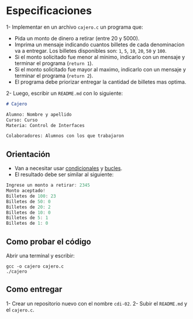 # Especificaciones

1- Implementar en un archivo `cajero.c` un programa que:
- Pida un monto de dinero a retirar (entre 20 y 5000).
- Imprima un mensaje indicando cuantos billetes de cada denominacion va a entregar. Los billetes disponibles son: `1`, `5`, `10`, `20`, `50` y `100`.
- Si el monto solicitado fue menor al minimo, indicarlo con un mensaje y terminar el programa (`return 1`).
- Si el monto solicitado fue mayor al maximo, indicarlo con un mensaje y terminar el programa (`return 2`).
- El programa debe priorizar entregar la cantidad de billetes mas optima.

2- Luego, escribir un `README.md` con lo siguiente:

```markdown
# Cajero

Alumno: Nombre y apellido
Curso: Curso
Materia: Control de Interfaces

Colaboradores: Alumnos con los que trabajaron
```

## Orientación

- Van a necesitar usar [condicionales](https://www.w3schools.com/c/c_conditions.php) y [bucles](https://www.w3schools.com/c/c_while_loop.php).
- El resultado debe ser similar al siguiente:

```c
Ingrese un monto a retirar: 2345
Monto aceptado!
Billetes de 100: 23
Billetes de 50: 0
Billetes de 20: 2
Billetes de 10: 0
Billetes de 5: 1
Billetes de 1: 0
```

## Como probar el código

Abrir una terminal y escribir:

```
gcc -o cajero cajero.c
./cajero
```

## Como entregar

1- Crear un repositorio nuevo con el nombre `cdi-02`.
2- Subir el `README.md` y el `cajero.c`.
